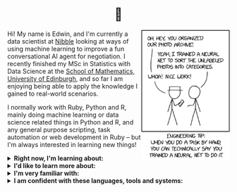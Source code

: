 <h1 align="center">
  👋
</h1>

<img src="/img/xkcd.png" width="200px" align="right"></img>

Hi! My name is Edwin, and I'm currently a data scientist at [Nibble](https://www.nibbletechnology.com/) looking at ways of using machine learning to improve a fun conversational AI agent for negotiation. I recently finished my MSc in Statistics with Data Science at the [School of Mathematics, University of Edinburgh](https://www.maths.ed.ac.uk/school-of-mathematics), and so far I am enjoying being able to apply the knowledge I gained to real-world scenarios.

I normally work with Ruby, Python and R, mainly doing machine learning or data science related things in Python and R, and any general purpose scripting, task automation or web development in Ruby – but I'm always interested in learning new things!

<details>
<summary>
    <b>Right now, I'm learning about:</b>
</summary>
<p>

- _Gaussian processes_
- _Data engineering_

</p>
</details>

<details>
<summary>
    <b>I'd like to learn more about:</b>
</summary>
<p>

- _Bayesian ML_: variational inference, probablistic graphical models (e.g. CRFs)
- _Statistical time series concepts_: autocorrelation, forecasting models (ARIMA, GARCH etc.)
- _Signal processing for ML_: STFT, Mel spectrograms, MFCCs and chromagrams
- _State-of-the-art NLP language modelling techniques_: transformers, BERT and GPT-3
- _Ensemble classifiers_: bagging and boosting (with AdaBoost, XGBoost, LightGBM, etc.)

</p>
</details>

<details>
<summary>
    <b>I'm very familiar with:</b>
</summary>
<p>

- _Common ML methods_: GLM, logistic regression, kNN, mixture models etc.
- _Statistical methodology_: likelihood-based inference (MLEs, confidence intervals), hypothesis testing
- _Neural networks_: mainly feed-forward and recurrent architectures, but also some knowledge and practice with CNNs
- _Sequence classification algorithms_: HMMs, RNNs (LSTM/GRU), DTW + kNN
- _Natural language processing_: attention, n-gram language models, POS tagging, word embeddings, sentiment analysis

</p>
</details>

<details>
    <summary>
        <b>I am confident with these languages, tools and systems:</b>
    </summary>
    <p>
        <table>
            <thead>
                <tr>
                    <th align="center">
                        <a href="https://www.python.org/">
                            <img src="/img/python.svg" alt="Python" width="30px"/>
                        </a>
                    </th>
                    <th align="center">
                        <a href="https://www.ruby-lang.org/en/">
                            <img src="/img/ruby.svg" alt="Ruby" width="30px"/>
                        </a>
                    </th>
                    <th align="center">
                        <a href="https://www.r-project.org/about.html">
                            <img src="/img/r.svg" alt="R" width="30px"/>
                        </a>
                    </th>
                    <th align="center">
                        <a href="https://www.postgresql.org/">
                            <img src="/img/postgresql.svg" alt="PostgreSQL" width="30px"/>
                        </a>
                    </th>
                    <th align="center">
                        <a href="https://en.wikipedia.org/wiki/HTML">
                            <img src="/img/html.png" alt="HTML" width="30px"/>
                        </a>
                    </th>
                    <th align="center">
                        <a href="https://www.javascript.com/">
                            <img src="/img/js.png" alt="JavaScript" width="30px"/>
                        </a>
                    </th>
                    <th align="center">
                        <a href="https://en.wikipedia.org/wiki/CSS">
                            <img src="/img/css.png" alt="CSS" width="34px"/>
                        </a>
                        <a href="https://sass-lang.com/">
                            <img src="/img/sass.png" alt="SASS" width="30px"/>
                        </a>
                    </th>
                </tr>
                <tr>
                    <th align="center">
                        <a href="https://code.visualstudio.com/">
                            <img src="/img/vscode.png" alt="VS Code" width="30px"/>
                        </a>
                    </th>
                    <th align="center">
                        <a href="https://rstudio.com/">
                            <img src="/img/rstudio.svg" alt="RStudio" width="30px"/>
                        </a>
                    </th>
                    <th align="center">
                        <a href="https://git-scm.com/">
                            <img src="/img/git.svg" alt="Git" width="50px"/>
                        </a>
                        &nbsp;
                        <a href="https://github.com/">
                            <img src="/img/github.svg" alt="GitHub" width="30px"/>
                        </a>
                    </th>
                    <th align="center">
                        <a href="https://apple.com/macos">
                            <img src="/img/macos.png" alt="MacOS" width="30px"/>
                        </a>
                    </th>
                    <th align="center">
                        <a href="https://www.gnu.org/software/bash/">
                            <img src="/img/bash.png" alt="Bash" width="30px"/>
                        </a>
                    </th>
                    <th align="center">
                        <a href="https://docs.conda.io/en/latest/">
                            <img src="/img/conda.png" alt="Conda" width="30px"/>
                        </a>
                    </th>
                    <th align="center">
                        <a href="https://www.latex-project.org/">
                            <img src="/img/latex.svg" alt="LaTeX" width="45px"/>
                        </a>
                    </th>
                </tr>
            </thead>
        </table>
    </p>
</details>



<!--
### Libraries

<details>
<summary>
    <b>Python</b>
</summary>
<p>

[`numpy`](https://numpy.org/),
[`pandas`](https://pandas.pydata.org/),
[`scikit-learn`](https://scikit-learn.org/stable/),
[`scipy`](https://www.scipy.org/),
[`matplotlib`](https://matplotlib.org/),
[`seaborn`](https://seaborn.pydata.org/),
[`jupyter`](https://jupyter.org/),
[`tensorflow`](https://www.tensorflow.org/),
[`torch`](https://pytorch.org/),
[`librosa`](https://librosa.org/)

</p>
</details>

<details>
<summary>
    <b>Ruby</b>
</summary>
<p>

[`sinatra`](http://sinatrarb.com/),
[`rails`](https://rubyonrails.org/) <sup><em>(limited)</em></sup>,
[`activerecord`](https://guides.rubyonrails.org/active_record_basics.html),
[`thor`](http://whatisthor.com/),
[`nokogiri`](https://nokogiri.org/),
[`rake`](https://github.com/ruby/rake),
[`rspec`](https://rspec.info/)

</p>
</details>

<details>
<summary>
    <b>R</b>
</summary>
<p>

[`tidyverse`](https://www.tidyverse.org/) ([`ggplot2`](https://ggplot2.tidyverse.org/), [`tibble`](https://tibble.tidyverse.org/), [`tidyr`](https://tidyr.tidyverse.org/),
[`dplyr`](https://dplyr.tidyverse.org/)),
[`plotly`](https://plotly.com/r/),
[`rvest`](https://cran.r-project.org/web/packages/rvest/index.html),
[`mice`](https://amices.org/mice/),
[`rjags`](https://cran.r-project.org/web/packages/rjags/index.html),
[`rmarkdown`](https://rmarkdown.rstudio.com/)

</p>
</details>
-->
